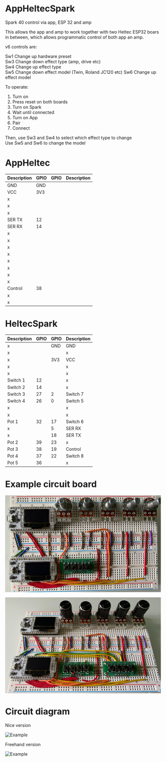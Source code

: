 # AppHeltecSpark
Spark 40 control via app, ESP 32 and amp

This allows the app and amp to work together with two Heltec ESP32 boars in between, which allows programmatic control of both app an amp.

v6 controls are:

Sw1   Change up hardware preset   
Sw3   Change down effect type (amp, drive etc)   
Sw4   Change up effect type   
Sw5   Change down effect model (Twin, Roland JC120 etc)
Sw6   Change up effect model

To operate:

1.  Turn on   
2.  Press reset on both boards   
3.  Turn on Spark   
4.  Wait until connected   
5.  Turn on App   
6.  Pair   
7.  Connect   

Then, use Sw3 and Sw4 to select which effect type to change   
Use Sw5 and Sw6 to change the model   

# AppHeltec

|Description|GPIO|GPIO|Description|
|---|---|---|---|
|GND|GND|||
|VCC|3V3|||
|x||||
|x||||
|x||||
|SER TX|12|||
|SER RX|14|||
|x||||
|x||||
|x||||
|x||||
|x||||
|x||||
|x||||
|x||||
|Control|38|||
|x||||
|x||||


# HeltecSpark

|Description|GPIO|GPIO|Description|
|---|---|---|---|
|x||GND|GND|
|x|||x|
|x||3V3|VCC|
|x|||x|
|x|||x|
|Switch 1|12||x|
|Switch 2|14||x|
|Switch 3|27|2|Switch 7|
|Switch 4|26|0|Switch 5|
|x|||x|
|x|||x|
|Pot 1|32|17|Switch 6|
|x||5|SER RX|
|x||18|SER TX|
|Pot 2|39|23|x|
|Pot 3|38|19|Control|
|Pot 4|37|22|Switch 8|
|Pot 5|36||x|


# Example circuit board

![Example](https://github.com/paulhamsh/AppHeltecSpark/blob/main/pic1.jpg)

![Example](https://github.com/paulhamsh/AppHeltecSpark/blob/main/pic2.jpg)

# Circuit diagram  

Nice version   

![Example](https://github.com/paulhamsh/AppHeltecSpark/blob/main/image0.jpg)

Freehand version   

![Example](https://github.com/paulhamsh/AppHeltecSpark/blob/main/image1.jpg)
